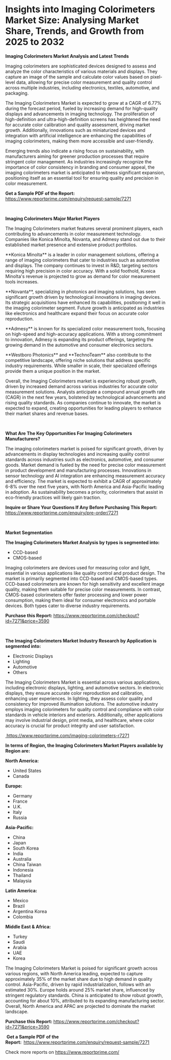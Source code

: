<p><h1>Insights into Imaging Colorimeters Market Size: Analysing Market Share, Trends, and Growth from 2025 to 2032</h1></p><p><strong>Imaging Colorimeters Market Analysis and Latest Trends</strong></p>
<p><p>Imaging colorimeters are sophisticated devices designed to assess and analyze the color characteristics of various materials and displays. They capture an image of the sample and calculate color values based on pixel-level data, allowing for precise color measurement and quality control across multiple industries, including electronics, textiles, automotive, and packaging.</p><p>The Imaging Colorimeters Market is expected to grow at a CAGR of 6.77% during the forecast period, fueled by increasing demand for high-quality displays and advancements in imaging technology. The proliferation of high-definition and ultra-high-definition screens has heightened the need for accurate color calibration and quality assessment, driving market growth. Additionally, innovations such as miniaturized devices and integration with artificial intelligence are enhancing the capabilities of imaging colorimeters, making them more accessible and user-friendly.</p><p>Emerging trends also indicate a rising focus on sustainability, with manufacturers aiming for greener production processes that require stringent color management. As industries increasingly recognize the importance of color consistency in branding and consumer appeal, the imaging colorimeters market is anticipated to witness significant expansion, positioning itself as an essential tool for ensuring quality and precision in color measurement.</p></p>
<p><strong>Get a Sample PDF of the Report:&nbsp;</strong> <a href="https://www.reportprime.com/enquiry/request-sample/7271?utm_campaign=3007&utm_medium=2&utm_source=Github&utm_content=ia&utm_term=19032025&utm_id=imaging-colorimeters">https://www.reportprime.com/enquiry/request-sample/7271</a></p>
<p>&nbsp;</p>
<p><strong>Imaging Colorimeters Major Market Players</strong></p>
<p><p>The Imaging Colorimeters market features several prominent players, each contributing to advancements in color measurement technology. Companies like Konica Minolta, Novanta, and Admesy stand out due to their established market presence and extensive product portfolios. </p><p>**Konica Minolta** is a leader in color management solutions, offering a range of imaging colorimeters that cater to industries such as automotive and displays. The company continues to invest in R&D, targeting sectors requiring high precision in color accuracy. With a solid foothold, Konica Minolta's revenue is projected to grow as demand for color measurement tools increases.</p><p>**Novanta**, specializing in photonics and imaging solutions, has seen significant growth driven by technological innovations in imaging devices. Its strategic acquisitions have enhanced its capabilities, positioning it well in the imaging colorimeter segment. Future growth is anticipated as industries like electronics and healthcare expand their focus on accurate color reproduction.</p><p>**Admesy** is known for its specialized color measurement tools, focusing on high-speed and high-accuracy applications. With a strong commitment to innovation, Admesy is expanding its product offerings, targeting the growing demand in the automotive and consumer electronics sectors.</p><p>**Westboro Photonics** and **TechnoTeam** also contribute to the competitive landscape, offering niche solutions that address specific industry requirements. While smaller in scale, their specialized offerings provide them a unique position in the market.</p><p>Overall, the Imaging Colorimeters market is experiencing robust growth, driven by increased demand across various industries for accurate color measurement solutions. Analysts anticipate a compound annual growth rate (CAGR) in the next few years, bolstered by technological advancements and rising quality standards. As companies continue to innovate, the market is expected to expand, creating opportunities for leading players to enhance their market shares and revenue bases.</p></p>
<p>&nbsp;</p>
<p><strong>What Are The Key Opportunities For Imaging Colorimeters Manufacturers?</strong></p>
<p><p>The imaging colorimeters market is poised for significant growth, driven by advancements in display technologies and increasing quality control standards across industries such as electronics, automotive, and consumer goods. Market demand is fueled by the need for precise color measurement in product development and manufacturing processes. Innovations in sensor technology and AI integration are enhancing measurement accuracy and efficiency. The market is expected to exhibit a CAGR of approximately 6-8% over the next five years, with North America and Asia-Pacific leading in adoption. As sustainability becomes a priority, colorimeters that assist in eco-friendly practices will likely gain traction.</p></p>
<p><strong>Inquire or Share Your Questions If Any Before Purchasing This Report:</strong> <a href="https://www.reportprime.com/enquiry/pre-order/7271?utm_campaign=3007&utm_medium=2&utm_source=Github&utm_content=ia&utm_term=19032025&utm_id=imaging-colorimeters">https://www.reportprime.com/enquiry/pre-order/7271</a></p>
<p>&nbsp;</p>
<p><strong>Market Segmentation</strong></p>
<p><strong>The Imaging Colorimeters Market Analysis by types is segmented into:</strong></p>
<p><ul><li>CCD-based</li><li>CMOS-based</li></ul></p>
<p><p>Imaging colorimeters are devices used for measuring color and light, essential in various applications like quality control and product design. The market is primarily segmented into CCD-based and CMOS-based types. CCD-based colorimeters are known for high sensitivity and excellent image quality, making them suitable for precise color measurements. In contrast, CMOS-based colorimeters offer faster processing and lower power consumption, making them ideal for consumer electronics and portable devices. Both types cater to diverse industry requirements.</p></p>
<p><strong>Purchase this Report:&nbsp;</strong><a href="https://www.reportprime.com/checkout?id=7271&price=3590&utm_campaign=3007&utm_medium=2&utm_source=Github&utm_content=ia&utm_term=19032025&utm_id=imaging-colorimeters">https://www.reportprime.com/checkout?id=7271&price=3590</a></p>
<p>&nbsp;</p>
<p><strong>The Imaging Colorimeters Market Industry Research by Application is segmented into:</strong></p>
<p><ul><li>Electronic Displays</li><li>Lighting</li><li>Automotive</li><li>Others</li></ul></p>
<p><p>The Imaging Colorimeters Market is essential across various applications, including electronic displays, lighting, and automotive sectors. In electronic displays, they ensure accurate color reproduction and calibration, enhancing user experiences. In lighting, they assess color quality and consistency for improved illumination solutions. The automotive industry employs imaging colorimeters for quality control and compliance with color standards in vehicle interiors and exteriors. Additionally, other applications may involve industrial design, print media, and healthcare, where color accuracy is crucial for product integrity and user satisfaction.</p></p>
<p><a href="https://www.reportprime.com/imaging-colorimeters-r7271?utm_campaign=3007&utm_medium=2&utm_source=Github&utm_content=ia&utm_term=19032025&utm_id=imaging-colorimeters">&nbsp;https://www.reportprime.com/imaging-colorimeters-r7271</a></p>
<p><strong>In terms of Region, the Imaging Colorimeters Market Players available by Region are:</strong></p>
<p>
    <p> <strong> North America: </strong>
        <ul>
            <li>United States</li>
            <li>Canada</li>
        </ul>
        </p> 
    <p> <strong> Europe: </strong>
        <ul>
            <li>Germany</li>
            <li>France</li>
            <li>U.K.</li>
            <li>Italy</li>
            <li>Russia</li>
        </ul>
        </p> 
    <p> <strong> Asia-Pacific: </strong>
        <ul>
            <li>China</li>
            <li>Japan</li>
            <li>South Korea</li>
            <li>India</li>
            <li>Australia</li>
            <li>China Taiwan</li>
            <li>Indonesia</li>
            <li>Thailand</li>
            <li>Malaysia</li>
        </ul>
        </p> 
    <p> <strong> Latin America: </strong>
        <ul>
            <li>Mexico</li>
            <li>Brazil</li>
            <li>Argentina Korea</li>
            <li>Colombia</li>
        </ul>
        </p> 
    <p> <strong> Middle East & Africa: </strong>
        <ul>
            <li>Turkey</li>
            <li>Saudi</li>
            <li>Arabia</li>
            <li>UAE</li>
            <li>Korea</li>
        </ul>
    </p>
    </p>
<p><p>The Imaging Colorimeters Market is poised for significant growth across various regions, with North America leading, expected to capture approximately 35% of the market share due to high demand in quality control. Asia-Pacific, driven by rapid industrialization, follows with an estimated 30%. Europe holds around 25% market share, influenced by stringent regulatory standards. China is anticipated to show robust growth, accounting for about 10%, attributed to its expanding manufacturing sector. Overall, North America and APAC are projected to dominate the market landscape.</p></p>
<p><strong>Purchase this Report: </strong><a href="https://www.reportprime.com/checkout?id=7271&price=3590&utm_campaign=3007&utm_medium=2&utm_source=Github&utm_content=ia&utm_term=19032025&utm_id=imaging-colorimeters">https://www.reportprime.com/checkout?id=7271&price=3590</a></p>
<p>&nbsp;<strong>Get a Sample PDF of the Report:&nbsp;&nbsp;</strong><a href="https://www.reportprime.com/enquiry/request-sample/7271?utm_campaign=3007&utm_medium=2&utm_source=Github&utm_content=ia&utm_term=19032025&utm_id=imaging-colorimeters">https://www.reportprime.com/enquiry/request-sample/7271</a></p>
<p><strong></strong></p>
<p>Check more reports on <a href="https://www.reportprime.com/?utm_campaign=3007&utm_medium=2&utm_source=Github&utm_content=ia&utm_term=19032025&utm_id=imaging-colorimeters">https://www.reportprime.com/</a></p>